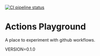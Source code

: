 [![CI pipeline status](https://github.com/plannigan/actions-playground/workflows/CI/badge.svg?branch=main)][ci]

# Actions Playground

A place to experiment with github workflows.

VERSION=0.1.0

[ci]: https://github.com/wayfair-incubator/columbo/actions
